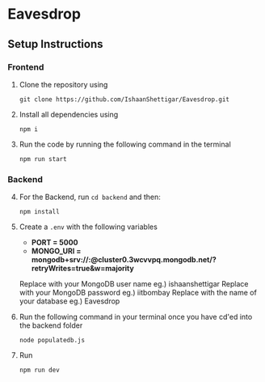 # Eavesdrop

## Setup Instructions
### Frontend

1. Clone the repository using
   
   ```
   git clone https://github.com/IshaanShettigar/Eavesdrop.git
   ```

2. Install all dependencies using

   ```
   npm i
   ```

3. Run the code by running the following command in the terminal
   ```
   npm run start
   ```

### Backend
4. For the Backend, run `cd backend` and then:
   ```
   npm install
   ```

5. Create a ` .env ` with the following variables
   * **PORT = 5000**
   * **MONGO_URI = mongodb+srv://<mongousername>:<mongopassword>@cluster0.3wcvvpq.mongodb.net/<DatabaseName>?retryWrites=true&w=majority**

   Replace <mongousername> with your MongoDB user name eg.) ishaanshettigar
   Replace <mongopassword> with your MongoDB password eg.) iitbombay
   Replace <DatabaseName> with the name of your database eg.) Eavesdrop
   
6. Run the following command in your terminal once you have cd'ed into the backend folder

   ```
   node populatedb.js
   ```

7. Run 
   ```   
   npm run dev
   ```


